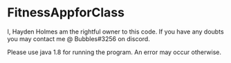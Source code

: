 # FitnessAppforClass
I, Hayden Holmes am the rightful owner to this code. If you have any doubts you may contact me @ Bubbles#3256 on discord.

Please use java 1.8 for running the program. An error may occur otherwise.
